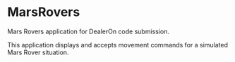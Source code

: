 # MarsRovers
Mars Rovers application for DealerOn code submission.

This application displays and accepts movement commands for a simulated Mars Rover situation.

